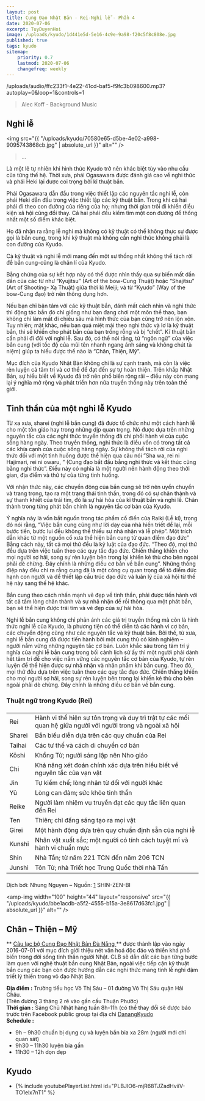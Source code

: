```yaml
---
layout: post
title: Cung Đạo Nhật Bản - Rei-Nghi lễ - Phần 4
date: 2020-07-06
excerpt: TuyDuyenHoi
image: /uploads/kyudo/1d441e5d-5e16-4c9e-9a98-f20c5f8c808e.jpg
published: true
tags: kyudo
sitemap:
    priority: 0.7
    lastmod: 2020-07-06
    changefreq: weekly
---
```


<p>/uploads/audio/ffc233f1-4e22-41cd-baf5-f9fc3b098600.mp3?autoplay=0&loop=1&controls=1</p>
<blockquote>Alec Koff - Background Music</blockquote>

## Nghi lễ

<span class="image fit"><img src="{{ "/uploads/kyudo/70580e65-d5be-4e02-a998-9095743868cb.jpg" | absolute_url }}" alt="" /></span>
<blockquote>...</blockquote>

Là một lẽ tự nhiên khi hình thức Kyudo trở nên khác biệt tùy vào nhu cầu của từng thế hệ. Thời  xưa, phái Ogasawara được đánh giá cao về nghi thức và phái Heki lại được coi trọng bởi kĩ thuật bắn.

Phái Ogasawara dẫn đầu trong việc thiết lập các nguyên tắc nghi lễ, còn phái Heki dẫn đầu trong việc thiết lập các kỹ thuật bắn. Trong khi cả hai phái đi theo con đường của riêng của họ;  nhưng thời gian trôi đi khiến điều kiện xã hội cũng đổi thay. Cả hai phái đều kiếm tìm một con đường để thống nhất một số điểm khác biệt.

Họ đã nhận ra rằng lễ nghi mà không có kỹ thuật có thể không thực sự được gọi là bắn cung, trong khi kỹ thuật mà không cần nghi thức không phải là con đường của Kyudo.

Cả kỹ thuật và nghi lễ mới mang đến một sự thống nhất không thể tách rời để bắn cung-cũng là chân lí của Kyudo.

Bằng chứng của sự kết hợp này có thể được nhìn thấy qua sự biến mất dần dần của các từ như “Kyujitsu” (Art of the bow-Cung Thuật) hoặc “Shajitsu” (Art of Shooting- Xạ Thuật) giữa  thời kì Meiji; và từ “Kyudo” (Way of the bow-Cung đạo) trở nên thông dụng hơn.

Nếu bạn chỉ bận tâm với các kỹ thuật bắn, đánh mất cách nhìn và nghi thức thì động tác bắn đó chỉ giống như bạn đang chơi một môn thể thao, bạn không chỉ làm mất đi chiều sâu mà hình thức của bạn cũng trở nên lộn xộn. Tuy nhiên; mặt khác, nếu bạn quá miệt mài theo nghi thức và lơ là kỹ thuật bắn, thì sẽ khiến cho phát bắn của bạn trống rỗng và bị “chết”. Kĩ thuật bắn cần phải đi đôi với nghi lễ. Sau đó, có thể nói rằng, từ “ngôn ngữ” của việc bắn cung (với tốc độ của mũi tên nhanh ngang ánh sáng và không chút tà niệm) giúp ta hiểu được thế nào là “Chân, Thiện, Mỹ”.

Mục đích của Kyudo Nhật Bản không chỉ là sự cạnh tranh, mà còn là việc rèn luyện cả tâm trí và cơ thể để đạt đến sự tự hoàn thiện. Trên khắp Nhật Bản, sự hiểu biết về Kyudo đã trở nên phổ biến rộng rãi – điều này còn mang lại ý nghĩa mở rộng và phát triển hơn nữa truyền thống này trên toàn thế giới.

## Tinh thần của một nghi lễ Kyudo
Từ xa xưa, sharei (nghi lễ bắn cung) đã được tổ chức như một cách hành lễ cho một tôn giáo hay trong những dịp quan trọng. Nó được dựa trên những nguyên tắc của các nghi thức truyền thống đã chi phối hành vi của cuộc sống hàng ngày. Theo truyền thống, nghi thức là điều vốn có trong tất cả các khía cạnh của cuộc sống hàng ngày. Sự không thể tách rời của nghi thức đối với một tình huống được thể hiện qua câu nói ”Sha wa, rei ni Hajimari, rei ni owaru, ” (Cung đạo bắt đầu bằng nghi thức và kết thúc cũng bằng nghi thức”. Điều này có nghĩa là một người nên hành động theo thời gian, địa điểm và thứ tự của từng tình huống.

Với nhận thức này, các chuyển động của bắn cung sẽ trở nên uyển chuyển và trang trọng, tạo ra một trạng thái tinh thần, trong đó có sự chân thành và sự thanh khiết của trái tim, đó là sự hài hòa của kĩ thuật bắn và nghi lế. Chân thành trong từng phát bắn chính là nguyên tắc cơ bản của Kyudo.

Ý nghĩa này là vốn bắt nguồn trong tác phẩm cổ điển của Raiki (Lễ kí), trong đó nói rằng, “Việc bắn cung cũng như lời dạy của nhà hiền triết để lại, mỗi bước tiến, bước lui đều không thể thiếu sự nhã nhặn và lễ phép”. Một trích dẫn khác từ một nguồn cổ xưa thể hiện bắn cung từ quan điểm đạo đức” Bằng cách này, tất cả mọi thứ đều là kỷ luật của đạo đức. “Theo đó, mọi thứ đều dựa trên việc tuân theo các quy tắc đạo đức. Chiến thắng khiến cho mọi người sợ hãi, song sự rèn luyện bên trong lại khiến kẻ thù cho bên ngoài phải dè chừng. Đây chính là những điều cơ bản về bắn cung”. Những thông điệp này đều chỉ ra rằng cung đã là một công cụ quan trọng để tô điểm đức hạnh con người và để thiết lập cấu trúc đạo đức và luân lý của xã hội từ thế hệ này sang thế hệ khác.

Bắn cung theo cách nhấn mạnh vẻ đẹp về tinh thần, phải được tiến hành với tất cả tấm lòng chân thành và sự nhã nhặn để rồi thông qua một phát bắn, bạn sẽ thể hiện được trái tim và vẻ đẹp của sự hài hòa.

Nghi lễ bắn cung không chỉ phản ánh các giá trị truyền thống mà còn là hình thức nghi lễ của Kyudo, là phương tiện có thể diễn tả các hành vi cơ bản, các chuyển động cũng như các nguyên tắc và kỹ thuật bắn. Bởi thế, từ xưa, nghi lễ bắn cung đã được tiến hành bởi một cung thủ có kinh nghiệm – người nắm vững những nguyên tắc cơ bản. Luôn khắc sâu trong tâm  trí ý nghĩa của nghi lễ bắn cung trong bối cảnh lịch sử ấy thì một người phải dành hết tâm trí để cho việc nắm vững các nguyên tắc cơ bản của Kyudo, tự rèn luyện để thể hiện được sự nhã nhặn và nhân phẩm khi bắn cung. Theo đó, mọi thứ đều dựa trên việc tuân theo các quy tắc đạo đức. Chiến thắng khiến cho mọi người sợ hãi, song sự rèn luyện bên trong lại khiến kẻ thù cho bên ngoài phải dè chừng. Đây chính là những điều cơ bản về bắn cung.

<h3>Thuật ngữ trong Kyudo (Rei)</h3>
<div class="table-wrapper">
    <table class="alt">
        <thead>
            <tr>
                <td colspan="2"></td>
            </tr>
        </thead>
        <tbody>
            <tr>
                <td>Rei</td>
                <td>Hành vi thể hiện sự tôn trọng và duy trì trật tự các mối quan hệ giữa người với người trong và ngoài xã hội</td>
            </tr>
            <tr>
                <td>Sharei</td>
                <td>Bắn biểu diễn dựa trên các quy chuẩn của Rei</td>
            </tr>
            <tr>
                <td>Taihai</td>
                <td>Các tư thế và cách di chuyển cơ bản</td>
            </tr>
            <tr>
                <td>Kōshi</td>
                <td>Khổng Tử; người sáng lập nên Nho giáo</td>
            </tr>
            <tr>
                <td>Chi</td>
                <td>Khả năng xét đoán chính xác dựa trên hiểu biết về nguyên tắc của vạn vật</td>
            </tr>
            <tr>
                <td>Jin</td>
                <td>Tự kiềm chế; lòng nhân từ đối với người khác</td>
            </tr>
            <tr>
                <td>Yū</td>
                <td>Lòng can đảm; sức khỏe tinh thần</td>
            </tr>
            <tr>
                <td>Reike</td>
                <td>Người làm nhiệm vụ truyền đạt các quy tắc liên quan đến Rei</td>
            </tr>
            <tr>
                <td>Ten</td>
                <td>Thiên; chỉ đấng sáng tạo ra mọi vật</td>
            </tr>
            <tr>
                <td>Girei</td>
                <td>Một hành động dựa trên quy chuẩn định sẵn của nghi lễ</td>
            </tr>
            <tr>
                <td>Kunshi</td>
                <td>Nhân vật xuất sắc; một người có tính cách tuyệt mĩ và hành vi chuẩn mực</td>
            </tr>
            <tr>
                <td>Shin</td>
                <td>Nhà Tần; từ năm 221 TCN đến năm 206 TCN</td>
            </tr>
            <tr>
                <td>Junshi</td>
                <td>Tôn Tử; nhà Triết học Trung Quốc thời nhà Tần</td>
            </tr>
        </tbody>
        <tfoot>
            <tr>
                <td colspan="2"></td>
            </tr>
        </tfoot>
    </table>
</div>

Dịch bởi: Nhung Nguyen – Nguồn: [1](http://www.ikyf.org) SHIN-ZEN-BI

<span><amp-img width="100" height="44" layout="responsive" src="{{ "/uploads/kyudo/bbe1acdb-a5f2-4555-b15a-3e8617d63fc1.jpg" | absolute_url }}" alt="" /></span>
## Chân – Thiện – Mỹ

** <a target="_blank" href="https://www.facebook.com/groups/1204167899593509" > Câu lạc bộ Cung Đạo Nhật Bản Đà Nẵng </a>** được thành lập vào ngày 2016-07-01 với mục đích giới thiệu nét văn hoá độc đáo và thiền khá phổ biến trong đời sống tinh thần người Nhật. CLB sẽ dẫn dắt các bạn từng bước làm quen với nghệ thuật bắn cung Nhật Bản, ngoài việc tiếp cận kỹ thuật bắn cung các bạn còn được hướng dẫn các nghi thức mang tính lễ nghi đậm triết lý thiền trong võ đạo Nhật Bản.

**Địa điểm :** Trường tiểu học Võ Thị Sáu – 01 đường Võ Thị Sáu quận Hải Châu. 
<br/>(Trên đường 3 tháng 2 rẽ vào gần cầu Thuận Phước)<br/>
**Thời gian :** Sáng Chủ Nhật hàng tuần 8h-11h (có thể thay đổi sẽ được báo trước trên Facebook public group tại địa chỉ <a target="_blank" href="https://www.facebook.com/groups/1204167899593509" > DanangKyudo</a><br/>
**Schedule :**
- 9h – 9h30 chuẩn bị dụng cụ và luyện bắn bia xa 28m (người mới chỉ quan sát)
- 9h30 – 11h30 luyện bia gần
- 11h30 – 12h dọn dẹp

<h2>Kyudo</h2>
<div>
    <ul>
        <li>
            {% include youtubePlayerList.html id="PLBJlO6-mjR68TJZadHviiV-TO1elx7nT1" %}
        </li>
    </ul>
</div>
